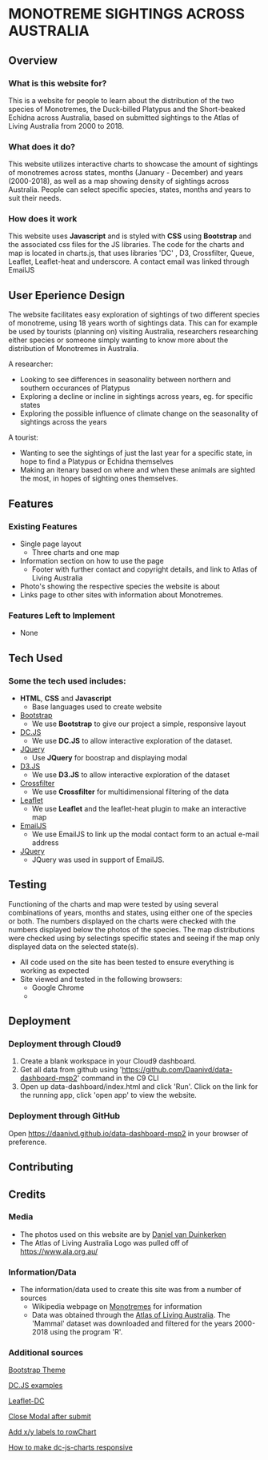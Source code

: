 # MONOTREME SIGHTINGS ACROSS AUSTRALIA

## Overview
 
### What is this website for?
 
This is a website for people to learn about the distribution of the two species of Monotremes, the Duck-billed Platypus and the Short-beaked Echidna 
across Australia, based on submitted sightings to the Atlas of Living Australia from 2000 to 2018.
 
### What does it do?
 
This website utilizes interactive charts to showcase the amount of sightings of monotremes across states, months (January - December) and years (2000-2018),
as well as a map showing density of sightings across Australia. People can select specific species, states, months and years to suit their needs. 
 
### How does it work
 
This website uses **Javascript** and is styled with **CSS** using **Bootstrap** and the associated css files for the JS libraries. The code for the charts and 
map is located in charts.js, that uses libraries 'DC' , D3, Crossfilter, Queue, Leaflet, Leaflet-heat and underscore. A contact email was linked through EmailJS

## User Eperience Design
The website facilitates easy exploration of sightings of two different species of monotreme, using 18 years worth of sightings data. This can for example
be used by tourists (planning on) visiting Australia, researchers researching either species or someone simply wanting to know more about the distribution
of Monotremes in Australia. 

A researcher:

- Looking to see differences in seasonality between northern and southern occurances of Platypus
- Exploring a decline or incline in sightings across years, eg. for specific states
- Exploring the possible influence of climate change on the seasonality of sightings across the years

A tourist:
- Wanting to see the sightings of just the last year for a specific state, in hope to find a Platypus or Echidna themselves
- Making an itenary based on where and when these animals are sighted the most, in hopes of sighting ones themselves.


## Features
 
### Existing Features
- Single page layout
  - Three charts and one map
- Information section on how to use the page
  - Footer with further contact and copyright details, and link to Atlas of Living Australia
- Photo's showing the respective species the website is about
- Links page to other sites with information about Monotremes.


### Features Left to Implement
- None

## Tech Used

### Some the tech used includes:
- **HTML**, **CSS** and **Javascript**
  - Base languages used to create website
- [Bootstrap](http://getbootstrap.com/)
    - We use **Bootstrap** to give our project a simple, responsive layout
- [DC.JS](https://dc-js.github.io/dc.js/)
    - We use **DC.JS** to allow interactive exploration of the dataset.
- [JQuery](https://jquery.com)
    - Use **JQuery** for boostrap and displaying modal
- [D3.JS](https://d3js.org/)
    - We use **D3.JS** to allow interactive exploration of the dataset
- [Crossfilter](http://square.github.io/crossfilter/)
    - We use **Crossfilter** for multidimensional filtering of the data
- [Leaflet](https://leafletjs.com/)
    - We use **Leaflet** and the leaflet-heat plugin to make an interactive map
- [EmailJS](email.js.com)
    - We use EmailJS to link up the modal contact form to an actual e-mail address
- [JQuery](https://jquery.com/)
    - JQuery was used in support of EmailJS.

## Testing
Functioning of the charts and map were tested by using several combinations of years, months and states, using either one of the species or both. The numbers
displayed on the charts were checked with the numbers displayed below the photos of the species. The map distributions were checked using by selectings specific 
states and seeing if the map only displayed data on the selected state(s).
- All code used on the site has been tested to ensure everything is working as expected
- Site viewed and tested in the following browsers:
  - Google Chrome
  -

## Deployment

### Deployment through Cloud9
1. Create a blank workspace in your Cloud9 dashboard.
2. Get all data from github using 'https://github.com/Daanivd/data-dashboard-msp2' command in the C9 CLI
3. Open up data-dashboard/index.html and click 'Run'. Click on the link for the running app, click 'open app' to view the website.

### Deployment through GitHub
Open <https://daanivd.github.io/data-dashboard-msp2> in your browser of preference.

## Contributing
 


## Credits

### Media
- The photos used on this website are by [Daniel van Duinkerken](danielvandphoto.com)
- The Atlas of Living Australia Logo was pulled off of <https://www.ala.org.au/>

### Information/Data
- The information/data used to create this site was from a number of sources
    - Wikipedia webpage on [Monotremes](https://en.wikipedia.org/wiki/Monotreme) for information
    - Data was obtained through the [Atlas of Living Australia](https://downloads.ala.org.au). The 'Mammal' dataset was downloaded and filtered for the years 
        2000-2018 using the program 'R'.

### Additional sources
[Bootstrap Theme](https://bootswatch.com/3/superhero/)

[DC.JS examples](https://dc-js.github.io/dc.js/examples/)

[Leaflet-DC](http://adilmoujahid.com/posts/2016/08/interactive-data-visualization-geospatial-d3-dc-leaflet-python/)

[Close Modal after submit](https://stackoverflow.com/questions/29754902/close-bootstrap-modal-after-submit)

[Add x/y labels to rowChart](https://www.intothevoid.io/data-visualization/row-chart-axis-labels-dc-js/)

[How to make dc-js-charts responsive](https://stackoverflow.com/questions/22292369/how-to-make-the-dc-js-charts-responsive)